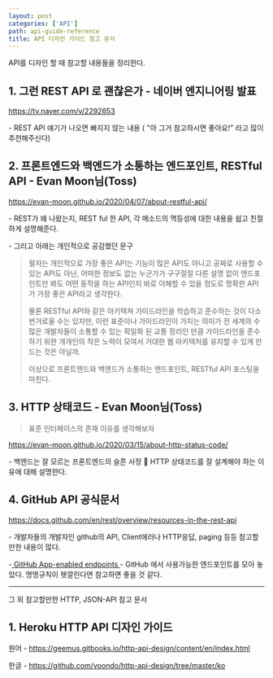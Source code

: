 ```yaml
---
layout: post
categories: ['API']
path: api-guide-reference
title: API 디자인 가이드 참고 문서
---
```


API를 디자인 할 때 참고할 내용들을 정리한다.

## 1. **그런 REST API 로 괜찮은가** - 네이버 엔지니어링 발표

https://tv.naver.com/v/2292653

\- REST API 얘기가 나오면 빠지지 않는 내용 ( "아 그거 참고하시면 좋아요!" 라고 많이 추천해주신다)

## 2. **프론트엔드와 백엔드가 소통하는 엔드포인트, RESTful API** - Evan Moon님(Toss)

https://evan-moon.github.io/2020/04/07/about-restful-api/

\- REST가 왜 나왔는지, REST ful 한 API, 각 메소드의 멱등성에 대한 내용을 쉽고 친절하게 설명해준다.

\- 그리고 아래는 개인적으로 공감했던 문구

> 필자는 개인적으로 가장 좋은 API는 기능이 많은 API도 아니고 공짜로 사용할 수 있는 API도 아닌, 어떠한 정보도 없는 누군가가 구구절절 다른 설명 없이 엔드포인트만 봐도 어떤 동작을 하는 API인지 바로 이해할 수 있을 정도로 명확한 API가 가장 좋은 API라고 생각한다.
>
> 물론 RESTful API와 같은 아키텍쳐 가이드라인을 학습하고 준수하는 것이 다소 번거로울 수는 있지만, 이런 표준이나 가이드라인이 가지는 의미가 전 세계의 수 많은 개발자들이 소통할 수 있는 획일화 된 교통 정리인 만큼 가이드라인을 준수하기 위한 개개인의 작은 노력이 모여서 거대한 웹 아키텍처를 유지할 수 있게 만드는 것은 아닐까.
>
> 이상으로 프론트엔드와 백엔드가 소통하는 엔드포인트, RESTful API 포스팅을 마친다.

## 3. **HTTP 상태코드** - Evan Moon님(Toss)

> 표준 인터페이스의 존재 이유를 생각해보자

https://evan-moon.github.io/2020/03/15/about-http-status-code/

\- 백엔드는 잘 모르는 프론트엔드의 슬픈 사정 🥲 HTTP 상태코드를 잘 설계해야 하는 이유에 대해 설명한다.

## 4. **GitHub API 공식문서**

https://docs.github.com/en/rest/overview/resources-in-the-rest-api

\- 개발자들의 개발자인 github의 API, Client에러나 HTTP응답, paging 등등 참고할만한 내용이 많다.

-[ GitHub App-enabled endpoints ](https://docs.github.com/en/rest/overview/endpoints-available-for-github-apps)- GitHub 에서 사용가능한 엔드포인트를 모아 놓았다. 명명규칙이 헷깔린다면 참고하면 좋을 것 같다.

---

그 외 참고할만한 HTTP, JSON-API 참고 문서

## 1. Heroku HTTP API 디자인 가이드

원어 - https://geemus.gitbooks.io/http-api-design/content/en/index.html

한글 - https://github.com/yoondo/http-api-design/tree/master/ko
